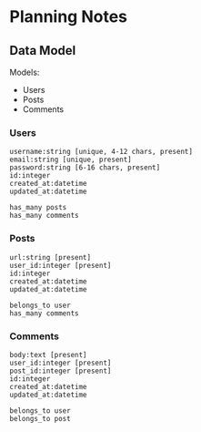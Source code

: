 # Planning Notes

## Data Model

Models:
- Users
- Posts
- Comments

### Users

```
username:string [unique, 4-12 chars, present]
email:string [unique, present]
password:string [6-16 chars, present]
id:integer
created_at:datetime
updated_at:datetime

has_many posts
has_many comments
```

### Posts

```
url:string [present]
user_id:integer [present]
id:integer
created_at:datetime
updated_at:datetime

belongs_to user
has_many comments
```

### Comments

```
body:text [present]
user_id:integer [present]
post_id:integer [present]
id:integer
created_at:datetime
updated_at:datetime

belongs_to user
belongs_to post
```
